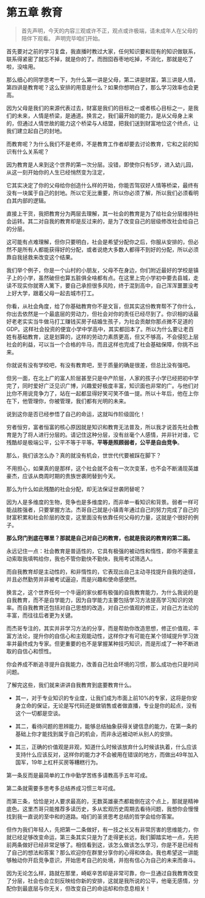 # 第五章 教育

> 首先声明，今天的内容三观或许不正，观点或许极端，请未成年人在父母的陪伴下观看。
声明完毕咱们开始。

首先要对之前的学习复盘，我直播时教过大家，任何知识要和现有的知识做联系，联系得紧密了就忘不掉，就是你的了。而囫囵吞枣地吃掉，不消化，那就是吃了啦，没啥用。

那么细心的同学思考一下，为什么第一讲是父母，第二讲是财富，第三讲是人情，第四讲是教育呢？这么安排的用意是什么？如果你想明白了，那么学习效率也会更高。

因为父母是我们的来源代表过去，财富是我们的目标之一或者核心目标之一，是我们的未来，人情是桥梁，是通道。换言之，我们最开始的能力，是从父母身上来的，但通过人情世故的能力这个桥梁与人结盟，把我们送到财富地位这个终点，让我们建立起自己的封地。

而教育呢？为什么我们不是老师，不是教育工作者却要去讨论教育，它和之前的知识有什么关系呢？

因为教育是人来到这个世界的第一次分层。没错，即使你只有5岁，进入幼儿园，从这一刻开始你的人生已经悄然变为注定，

它其实决定了你的父母给你创造什么样的开始，你能否驾驭好人情等桥梁，最终有没有一块属于自己的封地。所以它无比重要，所以你必须了解，所以我们必须看明白其内部的逻辑。

直接上干货，我把教育分为两层去理解，其一社会的教育是为了给社会分层维持社会运转。其二对自我的教育却是反过来的，是为了改变自己的层级修改社会给自己的分层。

这可能有点难理解，但你只要明白，社会是希望分配你之后，你服从安排的，但必然不是所有人都能获得好的分配，或者说绝大多数人都得不到好的分配，所以必须靠自我拯救来改变这个结果。

我们举个例子，你是一个山村的小朋友，父母不在身边，你们附近最好的学校是镇子上的小学，虽然破但也算五脏俱全啥都有点。在这里上完小学初中要去县城，走读不现实你就寄人篱下，要自己承担很多风险，终于混到高中，自己浑浑噩噩没考上好大学，跟着父母一起去城市打工。

你看，从社会角度，给了你基础教育你不是文盲，但其实这份教育帮不了你什么，你出去依然是一个最底层的劳动力，但社会对你的责任已经尽到了。你识相的话最好老老实实当牛做马打工赚钱买房子结婚生孩子，为社会贡献你那点微不足道的GDP。这样社会投资的便宜小学中学高中，其实都回本了。所以为什么要让老百姓有基础教育，这是划算的，这样的劳动力素质更高，但又不够高，不会侵犯上层社会的利益，可以当一个合格的牛马，而且这样也完成了社会基础保障，你挑不出来。

你就说有没有学校吧，有没有教育吧，至于质量的确是很差，但总比没有强吧。

但另一面，在北上广的富人阶层甚至只是中产阶层，人家的孩子小学已经把初中学完了，同时爱好广泛见识广博，兴趣爱好极度丰富，知识面也非常的广。与他们对比你不用说竞争力了，站在一起都显得好笑可笑不值一提。所以十年后，他在上你在下，他管理你，你被管理，我们都有光明的未来。

说到这你是否已经参悟了自己的命运，这就叫作阶级固化！

穷者恒穷，富者恒富的核心原因就是知识和教育无法普及，所以我才说首先社会教育是为了将人进行分层的。请记住这种分层，没有丝毫个人感情，并非针对谁，它残酷却是极端公平，公平不等于平等。**平等是照顾弱者，公平是自由竞争**。

那么，我们该怎么办？真的就没有机会，世世代代要被踩在脚下？

不用担心，如果真的是那样，这个社会就不会有一次次变革，也不会不断涌现英雄豪杰，应该从商周时期的贵族世袭罔替到今天。

那么为什么如此残酷的社会分配，却无法保证世袭罔替呢？

因为人是多维度的生物，竞争也是多维度的，而非单一看知识和背景。弱者一样可能战胜强者，只要掌握方法。杰哥自己就是小镇青年通过自己的努力完成了自己的财富积累和社会阶层的改变，这里面没有依靠任何父母的力量，这就是个很好的例子。

**那么窍门到底在哪里？那就是自己对自己的教育，也就是我说的教育的第二面。**

永远记住一点：社会教育是普适性的，它具有极强的被动性和惰性，即你不需要主动索取我填鸭给你，我也不管你勤快不勤快，我用考试筛选人。

而自我教育却是主动性的，和非惰性的，它表现出自己主动寻找提升自我的途径，并且必然勤劳并非被考试逼迫，而是兴趣和使命感使然。

换言之，这个世界任何一个牛逼的家伙都有极强的自我教育能力，为什么我说的是自我教育，而不是自学能力，因为自学能力主要包括学习方法提高学习知识的效率。而自我教育还包括对自己思想的改造，对自己价值观的修正，对自己方法论的丰富，而往往后者更为关键。

而杰哥专注的，其实并非学习方法的分享，而是帮助你改造思想，修正价值观，丰富方法论，提升你的自信心和主观能动性，这样你才有可能在某个领域提升学习效率并最终成为专家。但更重要的也不是掌握某种技巧知识，而是形成了一种不断进取的自信心和惯性。

你会养成不断追寻提升自我能力，改善自己社会环境的习惯，那么成功也只是时间问题。

了解完这些，我们就来讲讲自我教育到底要教育什么。

- 其一，对于专业知识的专业度，让我们成为市面上前10%的专家，这将是你安身立命的保证，无论是写代码还是做销售或者做直播，专业是你的起点，没有这个一切都是空谈。

- 其二，看待问题的思辨能力，能够总结抽象获得关键信息的能力，在第一条的基础上你才能找到属于自己的机会，而非永远被动听从别人的安排。

- 其三，正确的价值观是非观，知道什么时候该放弃什么时候该执着，什么应该支持什么应该反对，这样你的能力才不会被用在错误的地方，而做出49年加入国军，19年上杠杆买房等糟糕行为。

第一条反而是最简单的工作中勤学苦练多请教高手五年可成。

第二条就需要多思考多总结养成习惯三年可成。

而第三条，恰恰是对人要求最高的，无数英雄豪杰都栽倒在这个点上，那就是精神底色。这里杰哥只能推荐多读历史，多从宏观历史周期去看待问题，我想你会慢慢找到我一直说的至中和的道路。咱们的圣贤思考总结的哲学会给你答案。

但作为我们年轻人，先把第一二条做好，有一技之长又有非常厉害的思维能力，你就已经足够改变命运，第三条其实只是为了走得更长远，我们脚踏实地一点，先把前两条做好已经非常足够了。相信看到这，该怎么做该怎么学习，你是不是已经有了自己的想法和答案？那么欢迎你在群里分享你的心得和体会。我也希望这一讲能够触动你开启竞争意识，开始思考自己的处境，并抱有信心为自己的未来而奋斗。

因为无论怎么样，路就在那里，崎岖辛苦却是非常可靠，你一旦通过自我教育改变了分层，社会也会立刻反映给你新的安排，这就是我所说的公平，他毫无感情，分配你到最底层与你无关，但改变自己的命运却和你息息相关！


